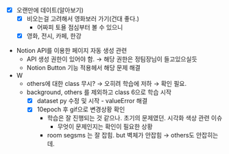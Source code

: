 - [x] 오랜만에 데이트(알아보기)
    - [x] 비오는걸 고려해서 영화보러 가기(건대 좋다.)
        - 어짜피 토욜 점심부터 볼 수 있으니
    - [x] 영화, 전시, 카페, 한강
- Notion API를 이용한 페이지 자동 생성 관련
    - API 생성 권한이 있어야 함. → 해당 권한은 정팀장님이 들고있으실듯
    - Notion Button 기능 적용헤서 해당 문제 해결
- W
    - others에 대한 class 무시? → 오히려 학습에 저하 → 확인 필요.
    - background, others 를 제외하고 class 6으로 학습 시작
        - [x] dataset py 수정 및 시작 - valueError 해결
        - [x] 10epoch 후 gif으로 변경상황 확인
            - 학습은 잘 진행되는 것 같으나. 초기의 문제였던. 시각화 색상 관련 이슈
                - 무엇이 문제인지는 확인이 필요한 상황
            - room segsms 는 잘 잡힘. but 벽체가 안잡힘 → others도 안잡히는데.